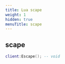 ```yaml
---
title: Lua scape
weight: 1
hidden: true
menuTitle: scape
---
```

## scape
```lua
client:Escape(); -- void
```
